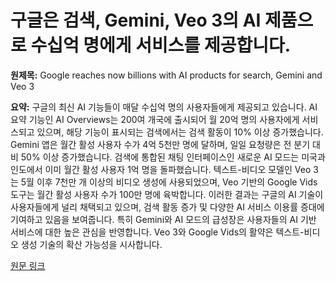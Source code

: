 # 구글은 검색, Gemini, Veo 3의 AI 제품으로 수십억 명에게 서비스를 제공합니다.

**원제목:** Google reaches now billions with AI products for search, Gemini and Veo 3

**요약:** 구글의 최신 AI 기능들이 매달 수십억 명의 사용자들에게 제공되고 있습니다.  AI 요약 기능인 AI Overviews는 200여 개국에 출시되어 월 20억 명의 사용자에게 서비스되고 있으며, 해당 기능이 표시되는 검색에서는 검색 활동이 10% 이상 증가했습니다.  Gemini 앱은 월간 활성 사용자 수가 4억 5천만 명에 달하며, 일일 요청량은 전 분기 대비 50% 이상 증가했습니다.  검색에 통합된 채팅 인터페이스인 새로운 AI 모드는 미국과 인도에서 이미 월간 활성 사용자 1억 명을 돌파했습니다.  텍스트-비디오 모델인 Veo 3는 5월 이후 7천만 개 이상의 비디오 생성에 사용되었으며, Veo 기반의 Google Vids 도구는 월간 활성 사용자 수가 100만 명에 육박합니다.  이러한 결과는 구글의 AI 기술이 사용자들에게 널리 채택되고 있으며, 검색 활동 증가 및 다양한 AI 서비스 이용률 증대에 기여하고 있음을 보여줍니다.  특히 Gemini와 AI 모드의 급성장은 사용자들의 AI 기반 서비스에 대한 높은 관심을 반영합니다.  Veo 3와 Google Vids의 활약은 텍스트-비디오 생성 기술의 확산 가능성을 시사합니다.

[원문 링크](https://the-decoder.com/google-reaches-now-billions-with-ai-products-for-search-gemini-and-veo-3/)
